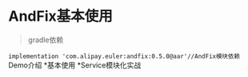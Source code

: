 # AndFix基本使用
>gradle依赖

  ```implementation 'com.alipay.euler:andfix:0.5.0@aar'//AndFix模块依赖```
Demo介绍
*基本使用
*Service模块化实战
